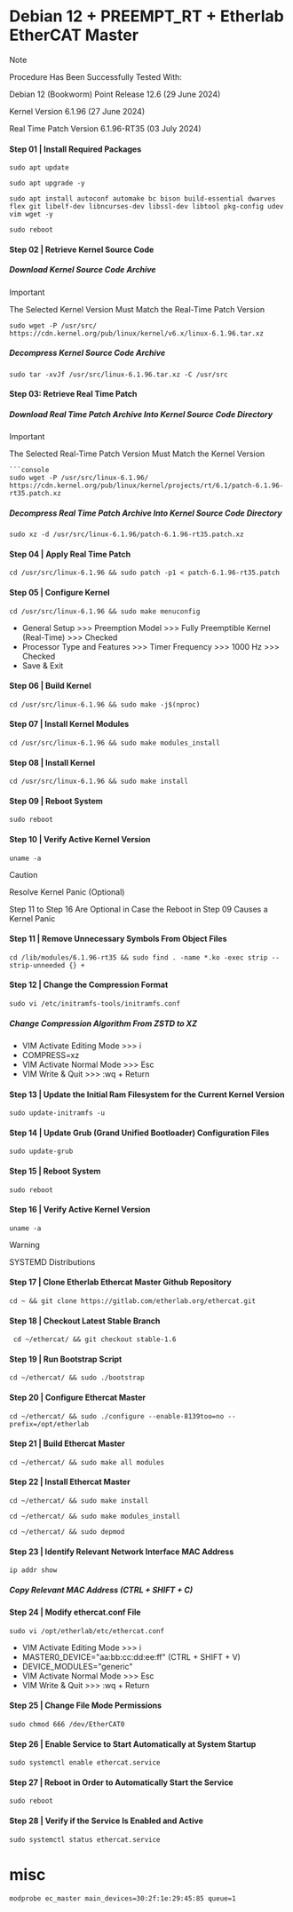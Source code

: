 # Debian 12 + PREEMPT_RT + Etherlab EtherCAT Master
> [!NOTE]
> Procedure Has Been Successfully Tested With:
> 
> Debian 12 (Bookworm) Point Release 12.6 (29 June 2024)
> 
> Kernel Version 6.1.96 (27 June 2024)
> 
> Real Time Patch Version 6.1.96-RT35 (03 July 2024)
#### Step 01 | Install Required Packages
```console
sudo apt update
```
```console
sudo apt upgrade -y
```
```console
sudo apt install autoconf automake bc bison build-essential dwarves flex git libelf-dev libncurses-dev libssl-dev libtool pkg-config udev vim wget -y
```
```console
sudo reboot
```
#### Step 02 | Retrieve Kernel Source Code
##### Download Kernel Source Code Archive
> [!IMPORTANT]  
> The Selected Kernel Version Must Match the Real-Time Patch Version
```console
sudo wget -P /usr/src/ https://cdn.kernel.org/pub/linux/kernel/v6.x/linux-6.1.96.tar.xz
```
##### Decompress Kernel Source Code Archive
```console
sudo tar -xvJf /usr/src/linux-6.1.96.tar.xz -C /usr/src
```
#### Step 03: Retrieve Real Time Patch
##### Download Real Time Patch Archive Into Kernel Source Code Directory
> [!IMPORTANT]  
> The Selected Real-Time Patch Version Must Match the Kernel Version
```console
```console
sudo wget -P /usr/src/linux-6.1.96/ https://cdn.kernel.org/pub/linux/kernel/projects/rt/6.1/patch-6.1.96-rt35.patch.xz
```
##### Decompress Real Time Patch Archive Into Kernel Source Code Directory
```console
sudo xz -d /usr/src/linux-6.1.96/patch-6.1.96-rt35.patch.xz
```
#### Step 04 | Apply Real Time Patch
```console
cd /usr/src/linux-6.1.96 && sudo patch -p1 < patch-6.1.96-rt35.patch
```
#### Step 05 | Configure Kernel
```console
cd /usr/src/linux-6.1.96 && sudo make menuconfig
```
* General Setup >>> Preemption Model >>> Fully Preemptible Kernel (Real-Time) >>> Checked
* Processor Type and Features >>> Timer Frequency >>> 1000 Hz >>> Checked
* Save & Exit
#### Step 06 | Build Kernel
```console
cd /usr/src/linux-6.1.96 && sudo make -j$(nproc)
```
#### Step 07 | Install Kernel Modules
```console
cd /usr/src/linux-6.1.96 && sudo make modules_install
```
#### Step 08 | Install Kernel
```console
cd /usr/src/linux-6.1.96 && sudo make install
```
#### Step 09 | Reboot System
```console
sudo reboot
```
#### Step 10 | Verify Active Kernel Version
```console
uname -a
```
> [!CAUTION]
> Resolve Kernel Panic (Optional)
> 
> Step 11 to Step 16 Are Optional in Case the Reboot in Step 09 Causes a Kernel Panic
#### Step 11 | Remove Unnecessary Symbols From Object Files
```console
cd /lib/modules/6.1.96-rt35 && sudo find . -name *.ko -exec strip --strip-unneeded {} +
```
#### Step 12 | Change the Compression Format
```console
sudo vi /etc/initramfs-tools/initramfs.conf
```
##### Change Compression Algorithm From ZSTD to XZ
* VIM Activate Editing Mode >>> i
* COMPRESS=xz
* VIM Activate Normal Mode >>> Esc
* VIM Write & Quit >>> :wq + Return
#### Step 13 | Update the Initial Ram Filesystem for the Current Kernel Version
```console
sudo update-initramfs -u
```
#### Step 14 | Update Grub (Grand Unified Bootloader) Configuration Files
```console
sudo update-grub
```
#### Step 15 | Reboot System
```console
sudo reboot
```
#### Step 16 | Verify Active Kernel Version
```console
uname -a
```
> [!WARNING]
> SYSTEMD Distributions
#### Step 17 | Clone Etherlab Ethercat Master Github Repository
```console
cd ~ && git clone https://gitlab.com/etherlab.org/ethercat.git
```
#### Step 18 | Checkout Latest Stable Branch
```console
 cd ~/ethercat/ && git checkout stable-1.6
```
#### Step 19 | Run Bootstrap Script
```console
cd ~/ethercat/ && sudo ./bootstrap
```
#### Step 20 | Configure Ethercat Master
```console
cd ~/ethercat/ && sudo ./configure --enable-8139too=no --prefix=/opt/etherlab
```
#### Step 21 | Build Ethercat Master
```console
cd ~/ethercat/ && sudo make all modules
```
#### Step 22 | Install Ethercat Master
```console
cd ~/ethercat/ && sudo make install
```
```console
cd ~/ethercat/ && sudo make modules_install
```
```console
cd ~/ethercat/ && sudo depmod
```
#### Step 23 | Identify Relevant Network Interface MAC Address
```console
ip addr show
```
##### Copy Relevant MAC Address (CTRL + SHIFT + C)
#### Step 24 | Modify ethercat.conf File
```console
sudo vi /opt/etherlab/etc/ethercat.conf
```
* VIM Activate Editing Mode >>> i
* MASTER0_DEVICE="aa:bb:cc:dd:ee:ff" (CTRL + SHIFT + V)
* DEVICE_MODULES="generic"
* VIM Activate Normal Mode >>> Esc
* VIM Write & Quit >>> :wq + Return

#### Step 25 | Change File Mode Permissions
```console
sudo chmod 666 /dev/EtherCAT0
```

#### Step 26 | Enable Service to Start Automatically at System Startup
```console
sudo systemctl enable ethercat.service
```

#### Step 27 | Reboot in Order to Automatically Start the Service
```console
sudo reboot
```

#### Step 28 | Verify if the Service Is Enabled and Active
```console
sudo systemctl status ethercat.service
```






# misc
```console
modprobe ec_master main_devices=30:2f:1e:29:45:85 queue=1
```
